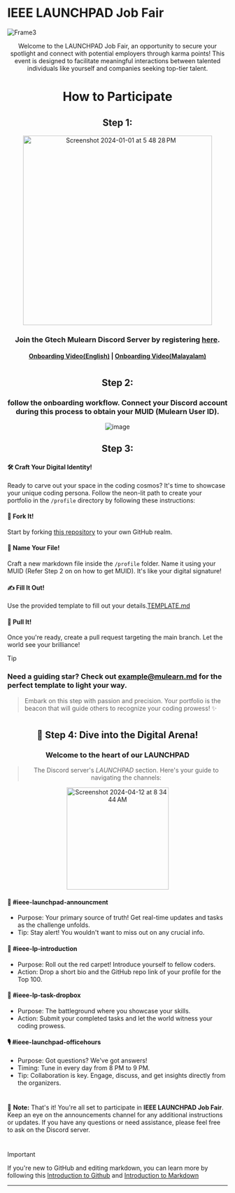 # IEEE LAUNCHPAD Job Fair







![Frame3](https://github.com/gtech-mulearn/IEEE-LAUNCHPAD/assets/94307781/33c8ad32-fb7e-4a84-8c05-054c697904fc)







<div align="center">
Welcome to the LAUNCHPAD Job Fair, an opportunity to secure your spotlight and connect with potential employers through karma points! This event is designed to facilitate meaningful interactions between talented individuals like yourself and companies seeking top-tier talent.
</div>

#




<div align="center">




# How to Participate

## Step 1:



<!-- <img width="428" alt="Screenshot 2023-10-01 at 8 37 38 PM" src="https://github.com/gtech-mulearn/Top-100-Coders/assets/94307781/8f82a51b-a703-4de2-a714-2e6d876dea83"> -->
<img width="432" alt="Screenshot 2024-01-01 at 5 48 28 PM" src="https://github.com/gtech-mulearn/Top-100-Coders/assets/94307781/27196322-f99f-4812-8241-a1fcb07821d0">



### Join the Gtech Mulearn Discord Server by registering [here](https://app.mulearn.org/register).
#### [Onboarding Video(English)](https://www.youtube.com/watch?v=Pjpms7b0mAI) | [Onboarding Video(Malayalam)](https://www.youtube.com/watch?v=qVj_5Pga3XY)

#

## Step 2:

### follow the onboarding workflow. Connect your Discord account during this process to obtain your MUID (Mulearn User ID).

![image](https://github.com/gtech-mulearn/Top-100-Coders/assets/94307781/7c534dc6-0e4f-43ae-b8d6-10a2c3283a35)

</div>

<div align="center">

## Step 3:

</div>


#### 🛠️ Craft Your Digital Identity!

Ready to carve out your space in the coding cosmos? It's time to showcase your unique coding persona. Follow the neon-lit path to create your portfolio in the `/profile` directory by following these instructions:

#### 🍴 Fork It!

Start by forking [this repository](https://github.com/gtech-mulearn/IEEE-LAUNCHPAD/fork) to your own GitHub realm.

#### 📄 Name Your File!

Craft a new markdown file inside the `/profile` folder. Name it using your MUID (Refer Step 2 on on how to get MUID). It's like your digital signature!

#### ✍️ Fill It Out!

Use the provided template to fill out your details.[TEMPLATE.md](./TEMPLATE.md)

#### 🚀 Pull It!

Once you're ready, create a pull request targeting the main branch. Let the world see your brilliance!

> [!TIP]
> ### Need a guiding star? Check out [example@mulearn.md](./profile/vishakhabhayan@mulearn.md) for the perfect template to light your way.



> Embark on this step with passion and precision.
> Your portfolio is the beacon that will guide others to recognize your coding prowess! ✨






#


<div align="center">

## 🚀 Step 4: Dive into the Digital Arena!

### Welcome to the heart of our **LAUNCHPAD**

> The Discord server's *LAUNCHPAD* section. Here's your guide to navigating the channels:


<img width="233" alt="Screenshot 2024-04-12 at 8 34 44 AM" src="https://github.com/gtech-mulearn/IEEE-LAUNCHPAD/assets/94307781/5155afee-9d3d-4171-9ae6-38ec7110be31">



</div>

<div align="left">

#### 📢 #ieee-launchpad-announcment 

- Purpose: Your primary source of truth! Get real-time updates and tasks as the challenge unfolds.
- Tip: Stay alert! You wouldn't want to miss out on any crucial info.

#### 🤖 #ieee-lp-introduction 
- Purpose: Roll out the red carpet! Introduce yourself to fellow coders.
- Action: Drop a short bio and the GitHub repo link of your profile for the Top 100.

#### 🚀 #ieee-lp-task-dropbox

- Purpose: The battleground where you showcase your skills.
- Action: Submit your completed tasks and let the world witness your coding prowess.

#### 🎙️ #ieee-launchpad-officehours

- Purpose: Got questions? We've got answers!
- Timing: Tune in every day from 8 PM to 9 PM.
- Tip: Collaboration is key. Engage, discuss, and get insights directly from the organizers.


</div>


</div>

#


:memo: **Note:** That's it! You're all set to participate in **IEEE LAUNCHPAD Job Fair**. Keep an eye on the announcements channel for any additional instructions or updates. If you have any questions or need assistance, please feel free to ask on the Discord server.

#

> [!IMPORTANT]  
> If you're new to GitHub and editing markdown, you can learn more by following this [Introduction to Github](https://learn.microsoft.com/en-us/training/modules/introduction-to-github/) and [Introduction to Markdown](https://learn.microsoft.com/en-us/training/modules/communicate-using-markdown/)



---
